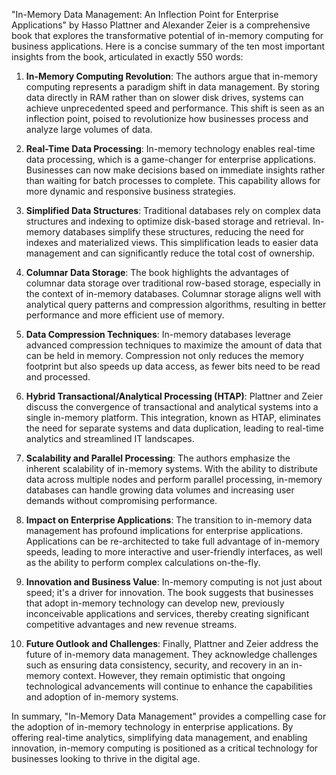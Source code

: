 "In-Memory Data Management: An Inflection Point for Enterprise Applications" by Hasso Plattner and Alexander Zeier is a comprehensive book that explores the transformative potential of in-memory computing for business applications. Here is a concise summary of the ten most important insights from the book, articulated in exactly 550 words:

1. **In-Memory Computing Revolution**: The authors argue that in-memory computing represents a paradigm shift in data management. By storing data directly in RAM rather than on slower disk drives, systems can achieve unprecedented speed and performance. This shift is seen as an inflection point, poised to revolutionize how businesses process and analyze large volumes of data.

2. **Real-Time Data Processing**: In-memory technology enables real-time data processing, which is a game-changer for enterprise applications. Businesses can now make decisions based on immediate insights rather than waiting for batch processes to complete. This capability allows for more dynamic and responsive business strategies.

3. **Simplified Data Structures**: Traditional databases rely on complex data structures and indexing to optimize disk-based storage and retrieval. In-memory databases simplify these structures, reducing the need for indexes and materialized views. This simplification leads to easier data management and can significantly reduce the total cost of ownership.

4. **Columnar Data Storage**: The book highlights the advantages of columnar data storage over traditional row-based storage, especially in the context of in-memory databases. Columnar storage aligns well with analytical query patterns and compression algorithms, resulting in better performance and more efficient use of memory.

5. **Data Compression Techniques**: In-memory databases leverage advanced compression techniques to maximize the amount of data that can be held in memory. Compression not only reduces the memory footprint but also speeds up data access, as fewer bits need to be read and processed.

6. **Hybrid Transactional/Analytical Processing (HTAP)**: Plattner and Zeier discuss the convergence of transactional and analytical systems into a single in-memory platform. This integration, known as HTAP, eliminates the need for separate systems and data duplication, leading to real-time analytics and streamlined IT landscapes.

7. **Scalability and Parallel Processing**: The authors emphasize the inherent scalability of in-memory systems. With the ability to distribute data across multiple nodes and perform parallel processing, in-memory databases can handle growing data volumes and increasing user demands without compromising performance.

8. **Impact on Enterprise Applications**: The transition to in-memory data management has profound implications for enterprise applications. Applications can be re-architected to take full advantage of in-memory speeds, leading to more interactive and user-friendly interfaces, as well as the ability to perform complex calculations on-the-fly.

9. **Innovation and Business Value**: In-memory computing is not just about speed; it's a driver for innovation. The book suggests that businesses that adopt in-memory technology can develop new, previously inconceivable applications and services, thereby creating significant competitive advantages and new revenue streams.

10. **Future Outlook and Challenges**: Finally, Plattner and Zeier address the future of in-memory data management. They acknowledge challenges such as ensuring data consistency, security, and recovery in an in-memory context. However, they remain optimistic that ongoing technological advancements will continue to enhance the capabilities and adoption of in-memory systems.

In summary, "In-Memory Data Management" provides a compelling case for the adoption of in-memory technology in enterprise applications. By offering real-time analytics, simplifying data management, and enabling innovation, in-memory computing is positioned as a critical technology for businesses looking to thrive in the digital age.